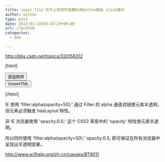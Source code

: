```yaml
---
title: input file 文件上传控件隐藏后用button触发 click事件
author: wiloon
type: post
date: 2013-01-14T04:47:29+00:00
url: /?p=5010
categories:
  - Web

---
```

http://bbs.csdn.net/topics/320156312

[html]

<HTML>

 <BODY>

 <div id="tt" style="position:relative;">

 <input type="button" value="添加附件" onmouseover="floatFile()">

 

 <div id="div1">

 <div id="file1text" ><input id="file1" name="myfile" type="file" onchange="showText(this)" style="position:absolute;filter:alpha(opacity=50);width:30px;opacity: 0.5;" hidefocus>

 

 

 

 <input type="button" onclick="alert($('tt').innerHTML)" value="showHTML">

 </BODY>

</HTML>

<SCRIPT LANGUAGE="JavaScript">

 function $(id)

 {

 return document.getElementById(id);

 }

 //全局变量，记录文件数；

 var fileNum=1;

 //mouseover时，把input file移到按扭上，保证点击的是file，

 function floatFile()

 {

 $("file"+fileNum).style.posTop=event.srcElement.offsetTop;

 $("file"+fileNum).style.posLeft=event.x-$("file"+fileNum).offsetWidth/2;

 }

 //选择完一个文件之后，自动创建一个新的div 和 file表单，用于下回使用，hidden刚用过的file

 function showText(obj)

 {

 $(obj.id+"text").innerHTML=obj.value+" <a href='javascript:del("+fileNum+")'>删除</a>";

 $("file"+fileNum).style.display='none';

 fileNum=fileNum+1;

 //直接追加innerHTML(innerHTML+=)会清空原来file中的内容

 $("div"+(fileNum-1)).insertAdjacentHTML('AfterEnd','<div id="div'+fileNum+'"><div id="file'+fileNum+'text" ><input id="file'+fileNum+'" name="myfile" type="file" onchange="showText(this)" style="position:absolute;filter:alpha(opacity=0);width:30px;"hidefocus>');

 }

 function del(id)

 {

 $("div"+id).innerHTML="";

 $("div"+id).style.display="none";

 }


  </SCRIPT>


  [/html]


  IE 使用 'filter:alpha(opacity=50);' 通过 Filter 的 alpha 通道滤镜使元素半透明，但元素必须触发 hasLayout 特性。

  非 IE 浏览器使用 'opacity:0.5;' 这个 CSS3 草案中的 'opacity' 特性使元素半透明。


  所以同时使用 'filter:alpha(opacity=50);' opacity:0.5; 即可保证在所有浏览器中呈现出半透明效果。


  


  http://www.w3help.org/zh-cn/causes/BT9011
